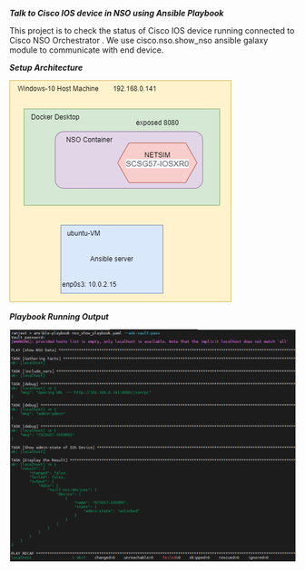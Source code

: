 ***Talk to Cisco IOS device in NSO using Ansible Playbook***

This project is to check the status of Cisco IOS device running connected to Cisco NSO Orchestrator . We use cisco.nso.show_nso ansible galaxy module to communicate with end device.

***Setup Architecture***

![This is an image](https://github.com/ranjeetjangra/ansible-projects/blob/main/nso_show/setup_architecture.png)

***Playbook Running Output***

![This is an image](https://github.com/ranjeetjangra/ansible-projects/blob/main/nso_show/playbook_running_output.png)
